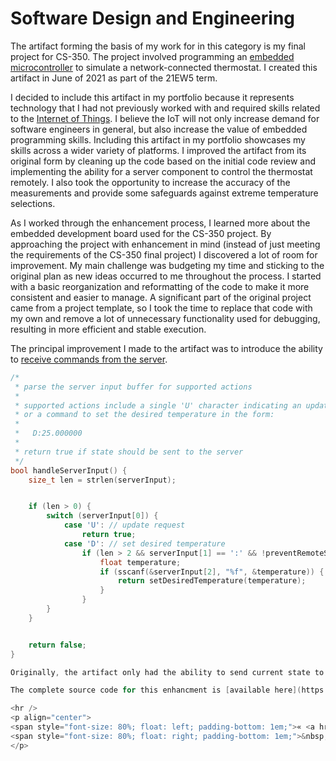 # Software Design and Engineering
The artifact forming the basis of my work for in this category is my final project for CS-350. The project involved programming an [embedded microcontroller](https://www.ti.com/tool/CC3220S-LAUNCHXL) to simulate a network-connected thermostat. I created this artifact in June of 2021 as part of the 21EW5 term.

I decided to include this artifact in my portfolio because it represents technology that I had not previously worked with and required skills related to the [Internet of Things](https://www.zdnet.com/article/what-is-the-internet-of-things-everything-you-need-to-know-about-the-iot-right-now/). I believe the IoT will not only increase demand for software engineers in general, but also increase the value of embedded programming skills. Including this artifact in my portfolio showcases my skills across a wider variety of platforms. I improved the artifact from its original form by cleaning up the code based on the initial code review and implementing the ability for a server component to control the thermostat remotely. I also took the opportunity to increase the accuracy of the measurements and provide some safeguards against extreme temperature selections.

As I worked through the enhancement process, I learned more about the embedded development board used for the CS-350 project. By approaching the project with enhancement in mind (instead of just meeting the requirements of the CS-350 final project) I discovered a lot of room for improvement. My main challenge was budgeting my time and sticking to the original plan as new ideas occurred to me throughout the process. I started with a basic reorganization and reformatting of the code to make it more consistent and easier to manage. A significant part of the original project came from a project template, so I took the time to replace that code with my own and remove a lot of unnecessary functionality used for debugging, resulting in more efficient and stable execution.

The principal improvement I made to the artifact was to introduce the ability to [receive commands from the server](https://github.com/erik-mattheis-snhu/thermostat/blob/88bf2a56a947a88020134fe16791fd3a93d98f98/thermostat.c#L288-L316).

```C
/*
 * parse the server input buffer for supported actions
 *
 * supported actions include a single 'U' character indicating an update request
 * or a command to set the desired temperature in the form:
 *
 *   D:25.000000
 *
 * return true if state should be sent to the server
 */
bool handleServerInput() {
    size_t len = strlen(serverInput);


    if (len > 0) {
        switch (serverInput[0]) {
            case 'U': // update request
                return true;
            case 'D': // set desired temperature
                if (len > 2 && serverInput[1] == ':' && !preventRemoteSet) { // ensure buffer is long enough and remote set is not disallowed
                    float temperature;
                    if (sscanf(&serverInput[2], "%f", &temperature)) { // if a float was successfully parse
                        return setDesiredTemperature(temperature);     // set the desired temperature
                    }
                }
        }
    }


    return false;
}

Originally, the artifact only had the ability to send current state to the server which it did once per second. After my enhancements, the artifact can now respond to a server request for an immediate update as well as a request to set the desired temperature directly. This enabled the use of the browser-based interface which I developed for the algorithms and data structure enhancement. While implementing this functionality, I recognized the potential for misuse and added a feature for locking the thermostat to disallow setting the temperature remotely. Another major enhancement I made was to coalesce the logic into a single timing interval. The CS-350 final was designed to show the ability to use a single timer to drive several processes occurring on different intervals. For the thermostat implementation, it is more efficient to use a common interval for the main run loop, saving memory and reducing code complexity. I made several smaller enhancements, including storing temperatures as floating-point values for greater precision and enforcing minimum and maximum temperature settings. After implementing the enhancements, I made sure the code was well-documented as easy to follow.

The complete source code for this enhancment is [available here](https://github.com/erik-mattheis-snhu/thermostat).

<hr />
<p align="center">
<span style="font-size: 80%; float: left; padding-bottom: 1em;">« <a href="../code-review">Code Review</a> &nbsp;</span>
<span style="font-size: 80%; float: right; padding-bottom: 1em;">&nbsp; <a href="../algorithms-and-data-structure">Algorithms and Data Structure</a> »</span>
</p>
